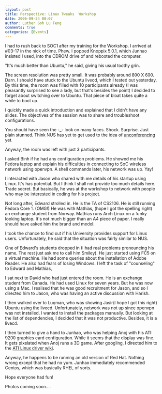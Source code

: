 ```yaml
---
layout: post
title: Perspective: Linux Tweaks  Workshop
date: 2006-09-24 00:07
author: Luther Goh Lu Feng
comments: true
categories: [Events]
---
```

I had to rush back to SOC1 after my training for the Workshop. I arrived at #03-17 in the nick of time. Phew. I popped Knoppix 5.0.1, which Junhao insisted I used, into the CDROM drive of and rebooted the computer.

"It's much better than Ubuntu," he said, giving his usual toothy grin.

The screen resolution was pretty small. It was probably around 800 X 600. Darn. I should have stuck to the Ubuntu livecd, which I tested out yesterday. By this time, the room was filled with 10 participants already (I was pleasantly surprised to see a lady, but that's besides the point) I decided to forget about switching over to Ubuntu. That piece of bloat takes quite a while to boot up.

I quickly made a quick introduction and explained that I didn't have any slides. The objectives of the session was to share and troubleshoot configurations.

You should have seen the -_- look on many faces. Shock. Surprise. Just plain stunned. Think NUS has yet to get used to the idea of <a title="unconferencing" href="http://money.cnn.com/2006/06/05/technology/business2_unconference0606/">unconferencing</a> yet.

Anyway, the room was left with just 3 participants.

I asked Binh if he had any configuration problems. He showed me his Fedora laptop and explain his difficulties in connecting to SoC wireless network using openvpn. A shell commands later, his network was up. Yay!

I interacted with Jason who shared with me details of his startup using Linux. It's has potential. But I think I shall not provide too much details here. Trade secret. But basically, he was at the workshop to network with people who may be interested in coding for his project.

Not long after, Edward strolled in. He is the TA of CS2106. He is still running Fedora Core 1. (OMG!) He was with Mathias, (hope I got the spelling right) an exchange student from Norway. Mathias runs Arch Linux on a funky looking laptop. It's not much bigger than an A4 piece of paper. I really should have asked him the brand and model.

I took the chance to find out if his University provides support for Linux users. Unfortunately, he said that the situation was fairly similar to NUS.

One of Edward's students dropped in (I had real problems pronouncing his name. The rest just ask me to call him Smiley). He just started using FC5 on a virtual machine. He had some queries about the installation of Adobe Reader. He also had fears of losing Windows. I left the task of "counseling" to Edward and Mathias,

I sat next to David who had just entered the room. He is an exchange student from Canada. He had used Linux for seven years. But he was now using a Mac. I realised that he was good recruitment for Jason, and so I directed him to Jason, who was having an active discussion with Harish.

I then walked over to Luqman, who was showing Jasir(I hope I got this right) Ubuntu using the livecd. Unfortunately, network was not up since openvpn was not installed. I wanted to install the packages manually. But looking at the list of dependencies, I decided that it was not productive. Besides, it is a livecd.

I then turned to give a hand to Junhao, who was helping Anoj with his ATI 9200 graphics card configuration. While it seems that the display was fine. It gets pixelated when Anoj runs a 3D game. After googling, I directed him to the <a title="ATI Linux driver wiki" href="http://wiki.cchtml.com/index.php/Main_Page">ATI Linux driver wiki</a>.

Anyway, he happens to be running an old version of Red Hat. Nothing wrong except that he had no yum. Junhao immediately recommended Centos, which was basically RHEL of sorts.

Hope everyone had fun!

Photos coming soon....
